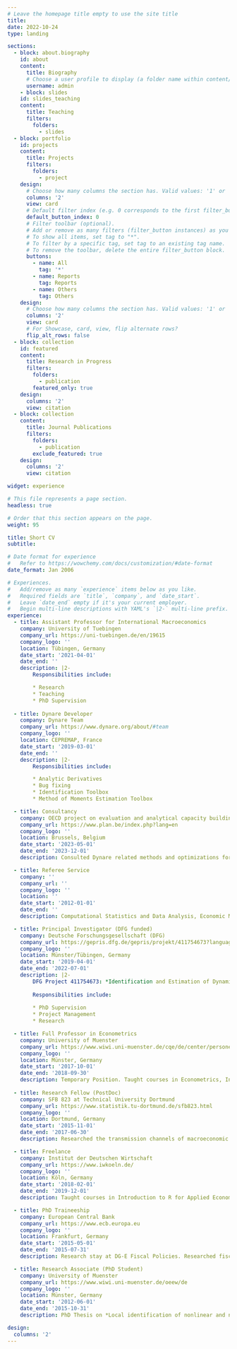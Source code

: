 ```yaml
---
# Leave the homepage title empty to use the site title
title:
date: 2022-10-24
type: landing

sections:
  - block: about.biography
    id: about
    content:
      title: Biography
      # Choose a user profile to display (a folder name within content/authors/)
      username: admin
    - block: slides
    id: slides_teaching
    content:
      title: Teaching
      filters:
        folders:
          - slides
  - block: portfolio
    id: projects
    content:
      title: Projects
      filters:
        folders:
          - project
    design:
      # Choose how many columns the section has. Valid values: '1' or '2'.
      columns: '2'
      view: card
      # Default filter index (e.g. 0 corresponds to the first filter_button instance below).
      default_button_index: 0
      # Filter toolbar (optional).
      # Add or remove as many filters (filter_button instances) as you like.
      # To show all items, set tag to "*".
      # To filter by a specific tag, set tag to an existing tag name.
      # To remove the toolbar, delete the entire filter_button block.
      buttons:
        - name: All
          tag: '*'
        - name: Reports
          tag: Reports
        - name: Others
          tag: Others
    design:
      # Choose how many columns the section has. Valid values: '1' or '2'.
      columns: '2'
      view: card
      # For Showcase, card, view, flip alternate rows?
      flip_alt_rows: false
  - block: collection
    id: featured
    content:
      title: Research in Progress
      filters:
        folders:
          - publication
        featured_only: true
    design:
      columns: '2'
      view: citation
  - block: collection
    content:
      title: Journal Publications
      filters:
        folders:
          - publication
        exclude_featured: true
    design:
      columns: '2'
      view: citation

widget: experience

# This file represents a page section.
headless: true

# Order that this section appears on the page.
weight: 95

title: Short CV
subtitle:

# Date format for experience
#   Refer to https://wowchemy.com/docs/customization/#date-format
date_format: Jan 2006

# Experiences.
#   Add/remove as many `experience` items below as you like.
#   Required fields are `title`, `company`, and `date_start`.
#   Leave `date_end` empty if it's your current employer.
#   Begin multi-line descriptions with YAML's `|2-` multi-line prefix.
experience:
  - title: Assistant Professor for International Macroeconomics
    company: University of Tuebingen
    company_url: https://uni-tuebingen.de/en/19615
    company_logo: ''
    location: Tübingen, Germany
    date_start: '2021-04-01'
    date_end: ''
    description: |2-
        Responsibilities include:

        * Research
        * Teaching
        * PhD Supervision
  
  - title: Dynare Developer
    company: Dynare Team
    company_url: https://www.dynare.org/about/#team
    company_logo: ''
    location: CEPREMAP, France
    date_start: '2019-03-01'
    date_end: ''
    description: |2-
        Responsibilities include:

        * Analytic Derivatives
        * Bug fixing
        * Identification Toolbox
        * Method of Moments Estimation Toolbox

  - title: Consultancy
    company: OECD project on evaluation and analytical capacity building of the Federal Planning Bureau
    company_url: https://www.plan.be/index.php?lang=en
    company_logo: ''
    location: Brussels, Belgium
    date_start: '2023-05-01'
    date_end: '2023-12-01'
    description: Consulted Dynare related methods and optimizations for DynEMItE model.

  - title: Referee Service
    company: ''
    company_url: ''
    company_logo: ''
    location: ''
    date_start: '2012-01-01'
    date_end: ''
    description: Computational Statistics and Data Analysis, Economic Modelling, Journal of Econometrics, Journal of Economic Dynamics and Control, Junior Management Science, National Science Centre Poland, The B.E. Journal of Macroeconomics

  - title: Principal Investigator (DFG funded)
    company: Deutsche Forschungsgesellschaft (DFG)
    company_url: https://gepris.dfg.de/gepris/projekt/411754673?language=en
    company_logo: ''
    location: Münster/Tübingen, Germany
    date_start: '2019-04-01'
    date_end: '2022-07-01'
    description: |2-
        DFG Project 411754673: *Identification and Estimation of Dynamic Stochastic General Equilibrium Models: Skewness Matters*
        
        Responsibilities include:
 
        * PhD Supervision
        * Project Management
        * Research

  - title: Full Professor in Econometrics
    company: University of Muenster
    company_url: https://www.wiwi.uni-muenster.de/cqe/de/center/personen/willi-mutschler-1
    company_logo: ''
    location: Münster, Germany
    date_start: '2017-10-01'
    date_end: '2018-09-30'
    description: Temporary Position. Taught courses in Econometrics, Introduction to R, Statistics, and Macroeconometrics.
  
  - title: Research Fellow (PostDoc)
    company: SFB 823 at Technical University Dortmund
    company_url: https://www.statistik.tu-dortmund.de/sfb823.html
    company_logo: ''
    location: Dortmund, Germany
    date_start: '2015-11-01'
    date_end: '2017-06-30'
    description: Researched the transmission channels of macroeconomic shocks and economic policy with a focus on time-varying risk premia and rare disaster. Taught courses in Survey Sampling Methods and GMM, Indirect Inference, and Bootstrap.

  - title: Freelance
    company: Institut der Deutschen Wirtschaft
    company_url: https://www.iwkoeln.de/
    company_logo: ''
    location: Köln, Germany
    date_start: '2018-02-01'
    date_end: '2019-12-01'
    description: Taught courses in Introduction to R for Applied Economists.

  - title: PhD Traineeship
    company: European Central Bank
    company_url: https://www.ecb.europa.eu
    company_logo: ''
    location: Frankfurt, Germany
    date_start: '2015-05-01'
    date_end: '2015-07-31'
    description: Research stay at DG-E Fiscal Policies. Researched fiscal policy within the EAGLE model.

  - title: Research Associate (PhD Student)
    company: University of Muenster
    company_url: https://www.wiwi.uni-muenster.de/oeew/de
    company_logo: ''
    location: Münster, Germany
    date_start: '2012-06-01'
    date_end: '2015-10-31'
    description: PhD Thesis on *Local identification of nonlinear and non-Gaussian DSGE models*. Taught courses in DSGE Models, Empirical Methods, Macroeconometrics, Multivariate Time Series Analysis, Introduction to R, and GMM/Indirect Inference/Bootstrap.

design:
  columns: '2'
---
```

